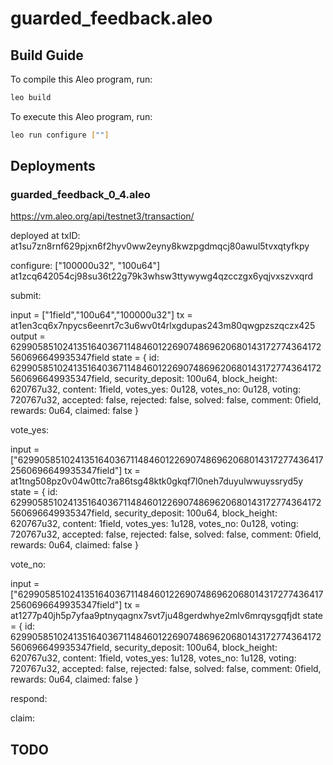 # guarded_feedback.aleo

## Build Guide

To compile this Aleo program, run:

```bash
leo build
```

To execute this Aleo program, run:

```bash
leo run configure [""]
```

## Deployments

### guarded_feedback_0_4.aleo

https://vm.aleo.org/api/testnet3/transaction/

deployed at txID:
at1su7zn8rnf629pjxn6f2hyv0ww2eyny8kwzpgdmqcj80awul5tvxqtyfkpy

configure:
["100000u32", "100u64"]
at1zcq642054cj98su36t22g79k3whsw3ttywywg4qzcczgx6yqjvxszvxqrd

submit:

input = ["1field","100u64","100000u32"]
tx = at1en3cq6x7npycs6eenrt7c3u6wv0t4rlxgdupas243m80qwgpzszqczx425
output = 6299058510241351640367114846012269074869620680143172774364172560696649935347field
state = {
id: 6299058510241351640367114846012269074869620680143172774364172560696649935347field,
security_deposit: 100u64,
block_height: 620767u32,
content: 1field,
votes_yes: 0u128,
votes_no: 0u128,
voting: 720767u32,
accepted: false,
rejected: false,
solved: false,
comment: 0field,
rewards: 0u64,
claimed: false
}

vote_yes:

input = ["6299058510241351640367114846012269074869620680143172774364172560696649935347field"]
tx = at1tng508pz0v04w0ttc7ra86tsg48ktk0gkqf7l0neh7duyulwwuyssryd5y
state = {
id: 6299058510241351640367114846012269074869620680143172774364172560696649935347field,
security_deposit: 100u64,
block_height: 620767u32,
content: 1field,
votes_yes: 1u128,
votes_no: 0u128,
voting: 720767u32,
accepted: false,
rejected: false,
solved: false,
comment: 0field,
rewards: 0u64,
claimed: false
}

vote_no:

input = ["6299058510241351640367114846012269074869620680143172774364172560696649935347field"]
tx = at1277p40jh5p7yfaa9ptnyqagnx7svt7ju48gerdwhye2mlv6mrqysgqfjdt
state = {
id: 6299058510241351640367114846012269074869620680143172774364172560696649935347field,
security_deposit: 100u64,
block_height: 620767u32,
content: 1field,
votes_yes: 1u128,
votes_no: 1u128,
voting: 720767u32,
accepted: false,
rejected: false,
solved: false,
comment: 0field,
rewards: 0u64,
claimed: false
}

respond:

claim:

## TODO
